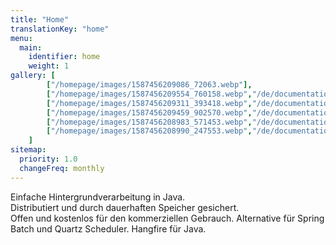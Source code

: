 ```yaml
---
title: "Home"
translationKey: "home"
menu: 
  main: 
    identifier: home
    weight: 1
gallery: [
        ["/homepage/images/1587456209086_72063.webp"],
        ["/homepage/images/1587456209554_760158.webp","/de/documentation/dashboard/", "Eine Übersicht aller Jobs"], 
        ["/homepage/images/1587456209311_393418.webp","/de/documentation/dashboard/", "Ein erfolgreicher Job"], 
        ["/homepage/images/1587456209459_902570.webp","/de/documentation/dashboard/", "Ein fehlgeschlagener Job"], 
        ["/homepage/images/1587456208983_571453.webp","/de/documentation/dashboard/", "Wiederkehrende Jobs"], 
        ["/homepage/images/1587456208990_247553.webp","/de/documentation/dashboard/", "Background job servers Übersicht"], 
    ]
sitemap:
  priority: 1.0
  changeFreq: monthly
---
```

Einfache Hintergrundverarbeitung in Java.<br>
Distributiert und durch dauerhaften Speicher gesichert.<br>
Offen und kostenlos für den kommerziellen Gebrauch. <span style="color:#1a1b1d">Alternative für Spring Batch und Quartz Scheduler. Hangfire für Java.</span>

[//]: <> (To change any of the blocks on the homepage, go to https://github.com/jobrunr/website/tree/master/content/en/homepage)